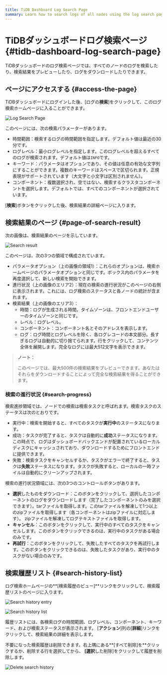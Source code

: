 ```yaml
---
title: TiDB Dashboard Log Search Page
summary: Learn how to search logs of all nodes using the log search page of TiDB Dashboard.
---
```


# TiDBダッシュボードログ検索ページ {#tidb-dashboard-log-search-page}

TiDBダッシュボードのログ検索ページでは、すべてのノードのログを検索したり、検索結果をプレビューしたり、ログをダウンロードしたりできます。

## ページにアクセスする {#access-the-page}

TiDBダッシュボードにログインした後、[ログの**検索**]をクリックして、このログ検索ホームページに入ることができます。

![Log Search Page](https://download.pingcap.com/images/docs/dashboard/dashboard-log-search-home.png)

このページには、次の検索パラメーターがあります。

-   時間範囲：検索するログの時間範囲を指定します。デフォルト値は最近の30分です。
-   ログレベル：最小ログレベルを指定します。このログレベルを超えるすべてのログが検索されます。デフォルト値は`INFO`です。
-   キーワード：パラメータはオプションであり、その値は任意の有効な文字列にすることができます。複数のキーワードはスペースで区切られます。正規表現がサポートされています（大文字と小文字は区別されません）。
-   コンポーネント：複数選択され、空ではない、検索するクラスタコンポーネントを選択します。デフォルトでは、すべてのコンポーネントが選択されています。

[**検索**]ボタンをクリックした後、検索結果の詳細ページに入ります。

## 検索結果のページ {#page-of-search-result}

次の画像は、検索結果のページを示しています。

![Search result](https://download.pingcap.com/images/docs/dashboard/dashboard-log-search-result.png)

このページは、次の3つの領域で構成されています。

-   パラメータオプション（上の画像の領域1）：これらのオプションは、検索ホームページのパラメータオプションと同じです。ボックス内のパラメータを再度選択して、新しい検索を開始できます。
-   進行状況（上の画像のエリア2）：現在の検索の進行状況がこのページの右側に表示されます。これには、ログ検索のステータスと各ノードの統計が含まれます。
-   検索結果（上の画像のエリア3）：
    -   時間：ログが生成される時間。タイムゾーンは、フロントエンドユーザーのタイムゾーンと同じです。
    -   レベル：ログレベル。
    -   コンポーネント：コンポーネント名とそのアドレスを表示します。
    -   ログ：ログ時間とログレベルを除く、各ログレコードの本文部分。長すぎるログは自動的に切り捨てられます。行をクリックして、コンテンツ全体を展開します。完全なログには最大512文字を表示できます。

> **ノート：**
>
> このページでは、最大500件の検索結果をプレビューできます。あなたはそれらをダウンロードすることによって完全な検索結果を得ることができます。

### 検索の進行状況 {#search-progress}

検索進捗領域では、ノードでの検索は検索タスクと呼ばれます。検索タスクのステータスは次のとおりです。

-   実行中：検索を開始すると、すべてのタスクが**実行中**のステータスになります。
-   成功：タスクが完了すると、タスクは自動的に**成功**ステータスになります。この時点で、ログはダッシュボードバックエンドが配置されているローカルディスクにキャッシュされており、ダウンロードするためにフロントエンドに提供できます。
-   失敗：検索タスクをキャンセルするか、タスクがエラーで終了すると、タスクは**失敗**ステータスになります。タスクが失敗すると、ローカルの一時ファイルは自動的にクリーンアップされます。

検索の進行状況領域には、次の3つのコントロールボタンがあります。

-   **選択**したものをダウンロード：このボタンをクリックして、選択したコンポーネントのログをダウンロードします（完了したコンポーネントのみを選択できます）。tarファイルを取得します。このtarファイルを解凍して1つ以上のzipファイルを取得します（各コンポーネントはzipファイルに対応します）。 zipファイルを解凍してログテキストファイルを取得します。
-   **キャンセル**：このボタンをクリックして、実行中のすべてのタスクをキャンセルします。このボタンをクリックできるのは、実行中のタスクがある場合のみです。
-   **再試行**：このボタンをクリックして、失敗したすべてのタスクを再試行します。このボタンをクリックできるのは、失敗したタスクがあり、実行中のタスクがない場合のみです。

## 検索履歴リスト {#search-history-list}

ログ検索ホームページの**[検索履歴のビュー]**リンクをクリックして、検索履歴リストのページに入ります。

![Search history entry](https://download.pingcap.com/images/docs/dashboard/dashboard-log-search-history-entry.png)

![Search history list](https://download.pingcap.com/images/docs/dashboard/dashboard-log-search-history.png)

履歴リストには、各検索ログの時間範囲、ログレベル、コンポーネント、キーワード、および検索ステータスが表示されます。 [**アクション**]列の[<strong>詳細</strong>]リンクをクリックして、検索結果の詳細を表示します。

不要になった検索履歴は削除できます。右上隅にある**[すべて削除]を**クリックするか、削除する行を選択してから、 <strong>[選択</strong>した削除]をクリックして履歴を削除します。

![Delete search history](https://download.pingcap.com/images/docs/dashboard/dashboard-log-search-delete-history.png)
